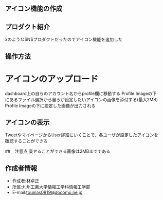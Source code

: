 ## アイコン機能の作成

## プロダクト紹介
xのようなSNSプロダクトだったのでアイコン機能を追加した

## 操作方法
# アイコンのアップロード
dashboard上の自らのアカウント名からprofile欄に移動する
Profile Imageの下にあるファイル選択から自らが設定したいアイコンの画像を添付する(最大2MB)
Profile Imageの下に設定した画像が出力される

## アイコンの表示
TweetやマイページからUser詳細にいくことで、各ユーザが設定したアイコンを確認することができる

##　注意点
乗せることができる画像は2MBまでである

## 作成者情報
* 作成者:林卓正
* 所属:九州工業大学情報工学科情報工学部
* E-mail:toumas0819@docomo.ne.jp